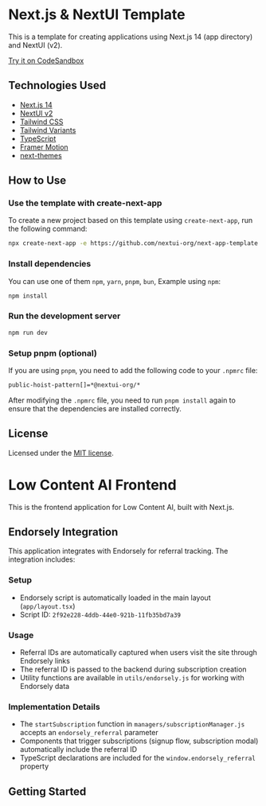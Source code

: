# Next.js & NextUI Template

This is a template for creating applications using Next.js 14 (app directory) and NextUI (v2).

[Try it on CodeSandbox](https://githubbox.com/nextui-org/next-app-template)

## Technologies Used

- [Next.js 14](https://nextjs.org/docs/getting-started)
- [NextUI v2](https://nextui.org/)
- [Tailwind CSS](https://tailwindcss.com/)
- [Tailwind Variants](https://tailwind-variants.org)
- [TypeScript](https://www.typescriptlang.org/)
- [Framer Motion](https://www.framer.com/motion/)
- [next-themes](https://github.com/pacocoursey/next-themes)

## How to Use

### Use the template with create-next-app

To create a new project based on this template using `create-next-app`, run the following command:

```bash
npx create-next-app -e https://github.com/nextui-org/next-app-template
```

### Install dependencies

You can use one of them `npm`, `yarn`, `pnpm`, `bun`, Example using `npm`:

```bash
npm install
```

### Run the development server

```bash
npm run dev
```

### Setup pnpm (optional)

If you are using `pnpm`, you need to add the following code to your `.npmrc` file:

```bash
public-hoist-pattern[]=*@nextui-org/*
```

After modifying the `.npmrc` file, you need to run `pnpm install` again to ensure that the dependencies are installed correctly.

## License

Licensed under the [MIT license](https://github.com/nextui-org/next-app-template/blob/main/LICENSE).

# Low Content AI Frontend

This is the frontend application for Low Content AI, built with Next.js.

## Endorsely Integration

This application integrates with Endorsely for referral tracking. The integration includes:

### Setup
- Endorsely script is automatically loaded in the main layout (`app/layout.tsx`)
- Script ID: `2f92e228-4ddb-44e0-921b-11fb35bd7a39`

### Usage
- Referral IDs are automatically captured when users visit the site through Endorsely links
- The referral ID is passed to the backend during subscription creation
- Utility functions are available in `utils/endorsely.js` for working with Endorsely data

### Implementation Details
- The `startSubscription` function in `managers/subscriptionManager.js` accepts an `endorsely_referral` parameter
- Components that trigger subscriptions (signup flow, subscription modal) automatically include the referral ID
- TypeScript declarations are included for the `window.endorsely_referral` property

## Getting Started
